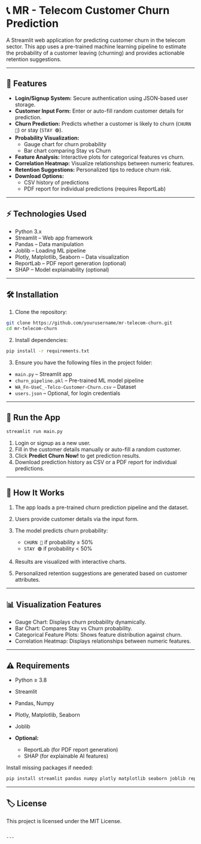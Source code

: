
# 📞 MR - Telecom Customer Churn Prediction

A Streamlit web application for predicting customer churn in the telecom sector. This app uses a pre-trained machine learning pipeline to estimate the probability of a customer leaving (churning) and provides actionable retention suggestions.

---

## 🧩 Features

- **Login/Signup System:** Secure authentication using JSON-based user storage.  
- **Customer Input Form:** Enter or auto-fill random customer details for prediction.  
- **Churn Prediction:** Predicts whether a customer is likely to churn (`CHURN 🔴`) or stay (`STAY 🟢`).  
- **Probability Visualization:**  
  - Gauge chart for churn probability  
  - Bar chart comparing Stay vs Churn  
- **Feature Analysis:** Interactive plots for categorical features vs churn.  
- **Correlation Heatmap:** Visualize relationships between numeric features.  
- **Retention Suggestions:** Personalized tips to reduce churn risk.  
- **Download Options:**  
  - CSV history of predictions  
  - PDF report for individual predictions (requires ReportLab)  

---

## ⚡ Technologies Used

- Python 3.x  
- Streamlit – Web app framework  
- Pandas – Data manipulation  
- Joblib – Loading ML pipeline  
- Plotly, Matplotlib, Seaborn – Data visualization  
- ReportLab – PDF report generation (optional)  
- SHAP – Model explainability (optional)  

---

## 🛠 Installation

1. Clone the repository:

```bash
git clone https://github.com/yourusername/mr-telecom-churn.git
cd mr-telecom-churn
````

2. Install dependencies:

```bash
pip install -r requirements.txt
```

3. Ensure you have the following files in the project folder:

* `main.py` – Streamlit app
* `churn_pipeline.pkl` – Pre-trained ML model pipeline
* `WA_Fn-UseC_-Telco-Customer-Churn.csv` – Dataset
* `users.json` – Optional, for login credentials

---

## 🚀 Run the App

```bash
streamlit run main.py
```

1. Login or signup as a new user.
2. Fill in the customer details manually or auto-fill a random customer.
3. Click **Predict Churn Now!** to get prediction results.
4. Download prediction history as CSV or a PDF report for individual predictions.

---

## 📝 How It Works

1. The app loads a pre-trained churn prediction pipeline and the dataset.
2. Users provide customer details via the input form.
3. The model predicts churn probability:

   * `CHURN 🔴` if probability ≥ 50%
   * `STAY 🟢` if probability < 50%
4. Results are visualized with interactive charts.
5. Personalized retention suggestions are generated based on customer attributes.

---

## 📊 Visualization Features

* Gauge Chart: Displays churn probability dynamically.
* Bar Chart: Compares Stay vs Churn probability.
* Categorical Feature Plots: Shows feature distribution against churn.
* Correlation Heatmap: Displays relationships between numeric features.

---

## ⚠️ Requirements

* Python ≥ 3.8
* Streamlit
* Pandas, Numpy
* Plotly, Matplotlib, Seaborn
* Joblib
* **Optional:**

  * ReportLab (for PDF report generation)
  * SHAP (for explainable AI features)

Install missing packages if needed:

```bash
pip install streamlit pandas numpy plotly matplotlib seaborn joblib reportlab shap
```

---

## 🏷 License

This project is licensed under the MIT License.

```

---


